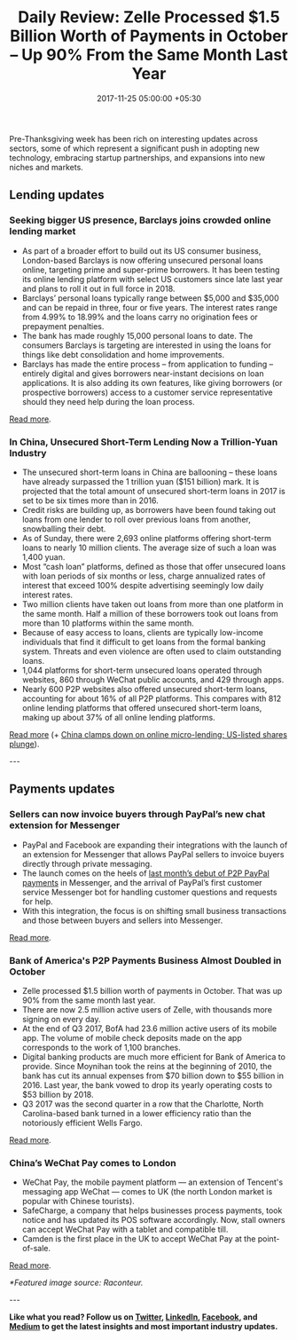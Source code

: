 ﻿---
title: 'Daily Review: Zelle Processed $1.5 Billion Worth of Payments in October –
  Up 90% From the Same Month Last Year'
date: 2017-11-25 05:00:00 +05:30
tags:
- Asia
- Europe
- insights
- SafeCharge
- US
- Zelle
Image: "/uploads/zelle.jpg"
Person: Elena Mesropyan
category:
- Payments
- Insights
Markets:
- Asia
- Europe
- insights
- SafeCharge
- US
- Zelle
type: post
status: publish
layout: post
---

<p>Pre-Thanksgiving week has been rich on interesting updates across sectors, some of which represent a significant push in adopting new technology, embracing startup partnerships, and expansions into new niches and markets.</p>
<h2>Lending updates</h2>
<h3>Seeking bigger US presence, Barclays joins crowded online lending market</h3>
<ul>
<li style="font-weight: 400;">As part of a broader effort to build out its US consumer business, London-based Barclays is now offering unsecured personal loans online, targeting prime and super-prime borrowers. It has been testing its online lending platform with select US customers since late last year and plans to roll it out in full force in 2018.</li>
<li style="font-weight: 400;">Barclays’ personal loans typically range between $5,000 and $35,000 and can be repaid in three, four or five years. The interest rates range from 4.99% to 18.99% and the loans carry no origination fees or prepayment penalties.</li>
<li style="font-weight: 400;">The bank has made roughly 15,000 personal loans to date. The consumers Barclays is targeting are interested in using the loans for things like debt consolidation and home improvements.</li>
<li style="font-weight: 400;">Barclays has made the entire process – from application to funding – entirely digital and gives borrowers near-instant decisions on loan applications. It is also adding its own features, like giving borrowers (or prospective borrowers) access to a customer service representative should they need help during the loan process.</li>
</ul>
<p><a href="https://www.americanbanker.com/news/seeking-bigger-us-presence-barclays-joins-crowded-online-lending-market">Read more</a>.</p>
<h3>In China, Unsecured Short-Term Lending Now a Trillion-Yuan Industry</h3>
<ul>
<li style="font-weight: 400;">The unsecured short-term loans in China are ballooning – these loans have already surpassed the 1 trillion yuan ($151 billion) mark. It is projected that the total amount of unsecured short-term loans in 2017 is set to be six times more than in 2016.</li>
<li style="font-weight: 400;">Credit risks are building up, as borrowers have been found taking out loans from one lender to roll over previous loans from another, snowballing their debt. </li>
<li style="font-weight: 400;">As of Sunday, there were 2,693 online platforms offering short-term loans to nearly 10 million clients. The average size of such a loan was 1,400 yuan.</li>
<li style="font-weight: 400;">Most “cash loan” platforms, defined as those that offer unsecured loans with loan periods of six months or less, charge annualized rates of interest that exceed 100% despite advertising seemingly low daily interest rates.</li>
<li style="font-weight: 400;">Two million clients have taken out loans from more than one platform in the same month. Half a million of these borrowers took out loans from more than 10 platforms within the same month. </li>
<li style="font-weight: 400;">Because of easy access to loans, clients are typically low-income individuals that find it difficult to get loans from the formal banking system. Threats and even violence are often used to claim outstanding loans.</li>
<li style="font-weight: 400;">1,044 platforms for short-term unsecured loans operated through websites, 860 through WeChat public accounts, and 429 through apps.</li>
<li style="font-weight: 400;">Nearly 600 P2P websites also offered unsecured short-term loans, accounting for about 16% of all P2P platforms. This compares with 812 online lending platforms that offered unsecured short-term loans, making up about 37% of all online lending platforms.</li>
</ul>
<p><a href="https://www.caixinglobal.com/2017-11-21/in-china-unsecured-short-term-lending-now-a-trillion-yuan-industry-101174258.html">Read more</a> (+ <a href="https://www.reuters.com/article/us-china-loans-internet/china-clamps-down-on-online-micro-lending-u-s-listed-shares-plunge-idUSKBN1DL1P0?il=0">China clamps down on online micro-lending; US-listed shares plunge</a>).</p>
---
<h2>Payments updates</h2>
<h3>Sellers can now invoice buyers through PayPal’s new chat extension for Messenger</h3>
<ul>
<li style="font-weight: 400;">PayPal and Facebook are expanding their integrations with the launch of an extension for Messenger that allows PayPal sellers to invoice buyers directly through private messaging. </li>
<li style="font-weight: 400;">The launch comes on the heels of <a href="https://techcrunch.com/2017/10/20/you-can-now-paypal-friends-in-messenger-and-get-help-via-chat/">last month’s debut of P2P PayPal payments</a> in Messenger, and the arrival of PayPal’s first customer service Messenger bot for handling customer questions and requests for help.</li>
<li style="font-weight: 400;">With this integration, the focus is on shifting small business transactions and those between buyers and sellers into Messenger.</li>
</ul>
<p><a href="https://techcrunch.com/2017/11/21/sellers-can-now-invoice-buyers-through-paypals-new-chat-extension-for-messenger/">Read more</a>.</p>
<h3>Bank of America's P2P Payments Business Almost Doubled in October</h3>
<ul>
<li style="font-weight: 400;">Zelle processed $1.5 billion worth of payments in October. That was up 90% from the same month last year. </li>
<li style="font-weight: 400;">There are now 2.5 million active users of Zelle, with thousands more signing on every day.</li>
<li style="font-weight: 400;">At the end of Q3 2017, BofA had 23.6 million active users of its mobile app. The volume of mobile check deposits made on the app corresponds to the work of 1,100 branches. </li>
<li style="font-weight: 400;">Digital banking products are much more efficient for Bank of America to provide. Since Moynihan took the reins at the beginning of 2010, the bank has cut its annual expenses from $70 billion down to $55 billion in 2016. Last year, the bank vowed to drop its yearly operating costs to $53 billion by 2018.</li>
<li style="font-weight: 400;">Q3 2017 was the second quarter in a row that the Charlotte, North Carolina-based bank turned in a lower efficiency ratio than the notoriously efficient Wells Fargo. </li>
</ul>
<p><a href="https://www.fool.com/investing/2017/11/21/bank-of-americas-p2p-payments-business-almost-doub.aspx">Read more</a>.</p>
<h3>China’s WeChat Pay comes to London</h3>
<ul>
<li style="font-weight: 400;">WeChat Pay, the mobile payment platform — an extension of Tencent's messaging app WeChat — comes to UK (the north London market is popular with Chinese tourists). </li>
<li style="font-weight: 400;">SafeCharge, a company that helps businesses process payments, took notice and has updated its POS software accordingly. Now, stall owners can accept WeChat Pay with a tablet and compatible till.</li>
<li style="font-weight: 400;">Camden is the first place in the UK to accept WeChat Pay at the point-of-sale.</li>
</ul>
<p><a href="https://www.engadget.com/2017/11/22/tencent-wechat-pay-camden-uk-launch/">Read more</a>.</p>
<p><i>*Featured image source: Raconteur.</i></p>
---
<p><b>Like what you read? Follow us on </b><a href="https://twitter.com/LetsTalkPaymnts?lang=en"><b>Twitter</b></a><b>, </b><a href="https://www.linkedin.com/company/3317307/"><b>LinkedIn</b></a><b>, </b><a href="https://www.facebook.com/LetsTalkPayments/"><b>Facebook</b></a><b>, and </b><a href="https://medium.com/@LetsTalkPayments"><b>Medium</b></a><b> to get the latest insights and most important industry updates.</b></p>
